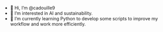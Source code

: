 - 👋 Hi, I’m @cadouille9
- 👀 I’m interested in AI and sustainability.
- 🌱 I’m currently learning Python to develop some scripts to improve my workflow and work more efficiently.
